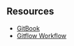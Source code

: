 ## Resources
- [GitBook](http://books.goalkicker.com/GitBook/)
- [Gitflow Workflow](https://www.atlassian.com/git/tutorials/comparing-workflows/gitflow-workflow)
